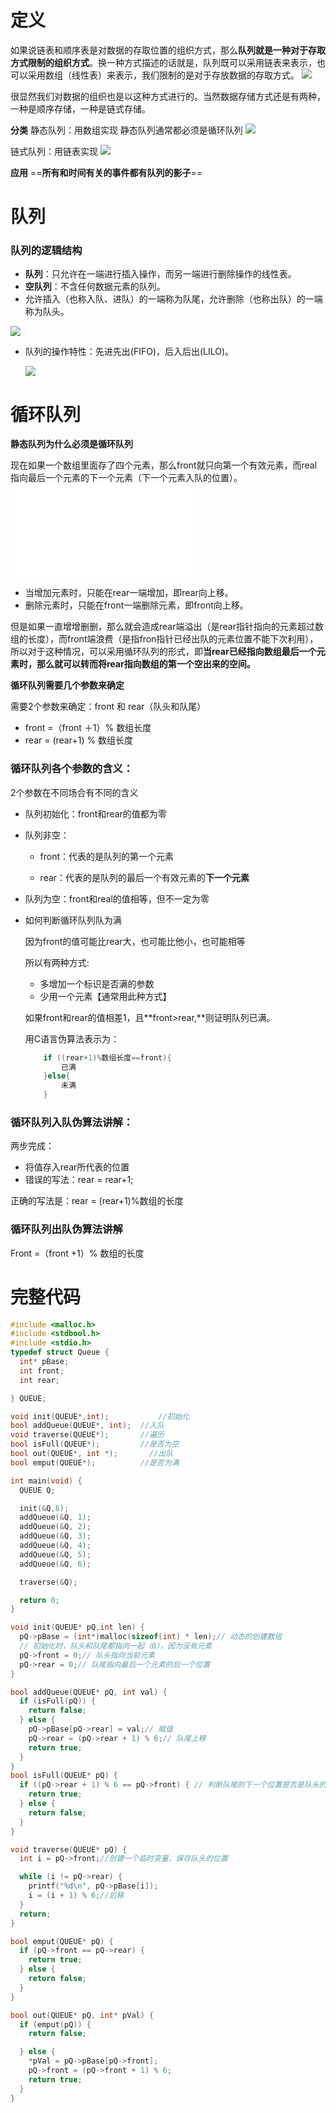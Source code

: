 # 定义
如果说链表和顺序表是对数据的存取位置的组织方式，那么**队列就是一种对于存取方式限制的组织方式**。换一种方式描述的话就是，队列既可以采用链表来表示，也可以采用数组（线性表）来表示，我们限制的是对于存放数据的存取方式。
![](attachment/排队打饭.png)

很显然我们对数据的组织也是以这种方式进行的。当然数据存储方式还是有两种，一种是顺序存储，一种是链式存储。

**分类**
静态队列：用数组实现 静态队列通常都必须是循环队列
![](attachment/数组队列.png)

  

链式队列：用链表实现
![](attachment/链式队列.png)

**应用**
==**所有和时间有关的事件都有队列的影子**==



# 队列

### 队列的逻辑结构
- **队列**：只允许在一端进行插入操作，而另一端进行删除操作的线性表。
- **空队列**：不含任何数据元素的队列。
- 允许插入（也称入队、进队）的一端称为队尾，允许删除（也称出队）的一端称为队头。

![](attachment/队列.png)

- 队列的操作特性：先进先出(FIFO)，后入后出(LILO)。

  ![](https://doc.shiyanlou.com/courses/3993/1677054/f7b7e0e577be3544ce032360ca8852db-0)

# 循环队列

**静态队列为什么必须是循环队列**

现在如果一个数组里面存了四个元素，那么front就只向第一个有效元素，而real指向最后一个元素的下一个元素（下一个元素入队的位置）。
![静态队列的问题](attachment/静态队列的问题.md)



- 当增加元素时，只能在rear一端增加，即rear向上移。
- 删除元素时，只能在front一端删除元素，即front向上移。

但是如果一直增增删删，那么就会造成rear端溢出（是rear指针指向的元素超过数组的长度），而front端浪费（是指fron指针已经出队的元素位置不能下次利用），所以对于这种情况，可以采用循环队列的形式，即**当rear已经指向数组最后一个元素时，那么就可以转而将rear指向数组的第一个空出来的空间。**



**循环队列需要几个参数来确定**

需要2个参数来确定：front 和 rear（队头和队尾）  

- front =（front ＋1）% 数组长度
- rear   =    (rear+1) % 数组长度


### 循环队列各个参数的含义：

2个参数在不同场合有不同的含义

- 队列初始化：front和rear的值都为零

- 队列非空：

  - front：代表的是队列的第一个元素

  - rear：代表的是队列的最后一个有效元素的**下一个元素**

- 队列为空：front和real的值相等，但不一定为零

- 如何判断循环队列队为满

  因为front的值可能比rear大，也可能比他小，也可能相等
  
  所以有两种方式:
  
  - 多增加一个标识是否满的参数
  - 少用一个元素【通常用此种方式】
  
   如果front和rear的值相差1，且**front>rear,**则证明队列已满。
  
   用C语言伪算法表示为：
  ```c
      if ((rear+1)%数组长度==front){
          已满
      }else{	
          未满   
      }
  ```

 

### 循环队列入队伪算法讲解：

两步完成：

- 将值存入rear所代表的位置
- 错误的写法：rear = rear+1;

正确的写法是：rear = (rear+1)%数组的长度



### 循环队列出队伪算法讲解

Front =（front +1）% 数组的长度



# 完整代码

```c
#include <malloc.h>
#include <stdbool.h>
#include <stdio.h>
typedef struct Queue {
  int* pBase;
  int front;
  int rear;

} QUEUE;

void init(QUEUE*,int);           //初始化
bool addQueue(QUEUE*, int);  //入队
void traverse(QUEUE*);       //遍历
bool isFull(QUEUE*);         //是否为空
bool out(QUEUE*, int *);       //出队
bool emput(QUEUE*);          //是否为满

int main(void) {
  QUEUE Q;

  init(&Q,6);
  addQueue(&Q, 1);
  addQueue(&Q, 2);
  addQueue(&Q, 3);
  addQueue(&Q, 4);
  addQueue(&Q, 5);
  addQueue(&Q, 6);

  traverse(&Q);

  return 0;
}

void init(QUEUE* pQ,int len) {
  pQ->pBase = (int*)malloc(sizeof(int) * len);// 动态的创建数组
  // 初始化时，队头和队尾都指向一起（0），因为没有元素
  pQ->front = 0;// 队头指向当前元素
  pQ->rear = 0;// 队尾指向最后一个元素的后一个位置
}

bool addQueue(QUEUE* pQ, int val) {
  if (isFull(pQ)) {
    return false;
  } else {
    pQ->pBase[pQ->rear] = val;// 赋值
    pQ->rear = (pQ->rear + 1) % 6;// 队尾上移
    return true;
  }
}
bool isFull(QUEUE* pQ) {
  if ((pQ->rear + 1) % 6 == pQ->front) { // 判断队尾的下一个位置是否是队头的位置
    return true;
  } else {
    return false;
  }
}

void traverse(QUEUE* pQ) {
  int i = pQ->front;//创建一个临时变量，保存队头的位置

  while (i != pQ->rear) {
    printf("%d\n", pQ->pBase[i]);
    i = (i + 1) % 6;//后移
  }
  return;
}

bool emput(QUEUE* pQ) {
  if (pQ->front == pQ->rear) {
    return true;
  } else {
    return false;
  }
}

bool out(QUEUE* pQ, int* pVal) {
  if (emput(pQ)) {
    return false;

  } else {
    *pVal = pQ->pBase[pQ->front];
    pQ->front = (pQ->front + 1) % 6;
    return true;
  }
}
```

